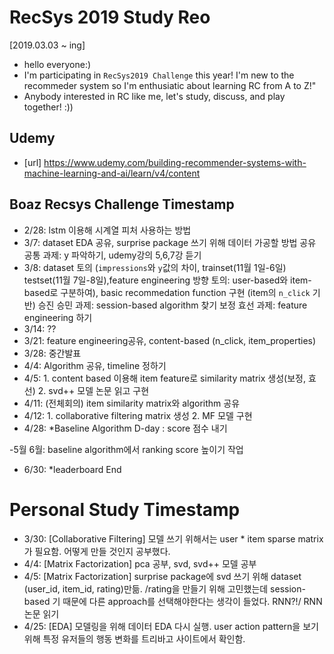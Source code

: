 # RecSys 2019 Study Reo
[2019.03.03 ~ ing]
* hello everyone:) 
* I'm participating in `RecSys2019 Challenge` this year! I'm new to the recommeder system so I'm enthusiatic about learning RC from A to Z!"
* Anybody interested in RC like me, let's study, discuss, and play together! :)) 

## Udemy 
- [url] https://www.udemy.com/building-recommender-systems-with-machine-learning-and-ai/learn/v4/content

## Boaz Recsys Challenge Timestamp
- 2/28: lstm 이용해 시계열 피처 사용하는 방법
- 3/7: dataset EDA 공유, surprise package 쓰기 위해 데이터 가공할 방법 공유 
       공통 과제: y 파악하기, udemy강의 5,6,7강 듣기 
- 3/8: dataset 토의 (`impressions`와 `y`값의 차이, trainset(11월 1일-6일) testset(11월 7일-8일),feature engineering 방향 토의: user-based와 item-based로 구분하여), 
       basic recommedation function 구현 (item의 `n_click` 기반)
       승진 승민 과제: session-based algorithm 찾기
       보정 효선 과제: feature engineering 하기
- 3/14: ??
- 3/21: feature engineering공유, content-based (n_click, item_properties)
- 3/28: 중간발표
- 4/4: Algorithm 공유, timeline 정하기
- 4/5: 1. content based 이용해 item feature로 similarity matrix 생성(보정, 효선) 2. svd++ 모델 논문 읽고 구현
- 4/11: (전체회의) item similarity matrix와 algorithm 공유 
- 4/12: 1. collaborative filtering matrix 생성 2. MF 모델 구현
- 4/28: *Baseline Algorithm D-day : score 점수 내기

-5월 6월: baseline algorithm에서 ranking score 높이기 작업 

- 6/30: *leaderboard End

# Personal Study Timestamp
- 3/30: [Collaborative Filtering] 모델 쓰기 위해서는 user * item sparse matrix가 필요함. 어떻게 만들 것인지 공부했다. 
- 4/4: [Matrix Factorization] pca 공부, svd, svd++ 모델 공부 
- 4/5: [Matrix Factorization] surprise package에 svd 쓰기 위해 dataset (user_id, item_id, rating)만듦. /rating을 만들기 위해 고민했는데 session-based 기 때문에 다른 approach를 선택해야한다는 생각이 들었다. RNN?!/ RNN논문 읽기 
- 4/25: [EDA] 모델링을 위해 데이터 EDA 다시 실행. user action pattern을 보기위해 특정 유저들의 행동 변화를 트리바고 사이트에서 확인함.
